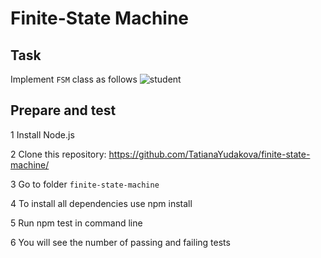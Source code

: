 # Finite-State Machine

## Task 

Implement `FSM` class as follows
![student](https://i.imgur.com/07IO6TE.png)

## Prepare and test

1 Install Node.js

2 Clone this repository: https://github.com/TatianaYudakova/finite-state-machine/

3 Go to folder `finite-state-machine`

4 To install all dependencies use npm install

5 Run npm test in command line

6 You will see the number of passing and failing tests
